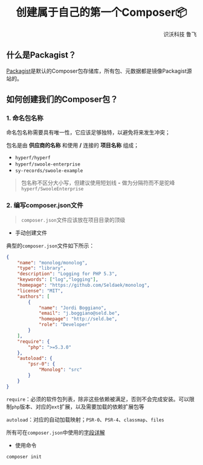 <h1 align="center">创建属于自己的第一个Composer📦</h1>
<p align="right">识沃科技 鲁飞</p>

## 什么是Packagist？
[Packagist](https://packagist.org/)是默认的Composer包存储库，所有包、元数据都是镜像Packagist源站的。

## 如何创建我们的Composer包？

### 1. 命名包名称

命名包名称需要具有唯一性，它应该足够独特，以避免将来发生冲突；

包名是由 **供应商的名称** 和使用 **/** 连接的 **项目名称** 组成；

* `hyperf/hyperf`
* `hyperf/swoole-enterprise`
* `sy-records/swoole-example`

> 包名称不区分大小写，但建议使用短划线 **-** 做为分隔符而不是驼峰`hyperf/SwooleEnterprise`

### 2. 编写composer.json文件

> `composer.json`文件应该放在项目目录的顶级

* 手动创建文件

典型的`composer.json`文件如下所示：
```json
{
    "name": "monolog/monolog",
    "type": "library",
    "description": "Logging for PHP 5.3",
    "keywords": ["log","logging"],
    "homepage": "https://github.com/Seldaek/monolog",
    "license": "MIT",
    "authors": [
        {
            "name": "Jordi Boggiano",
            "email": "j.boggiano@seld.be",
            "homepage": "http://seld.be",
            "role": "Developer"
        }
    ],
    "require": {
        "php": ">=5.3.0"
    },
    "autoload": {
        "psr-0": {
            "Monolog": "src"
        }
    }
}
```

`require`：必须的软件包列表，除非这些依赖被满足，否则不会完成安装。可以限制`php`版本、对应的`ext`扩展，以及需要加载的依赖扩展包等

`autoload`：对应的自动加载映射；`PSR-0`、`PSR-4`、`classmap`、`files`

所有可在`composer.json`中使用的[字段详解](https://docs.phpcomposer.com/04-schema.html)

* 使用命令

```bash
composer init
```
